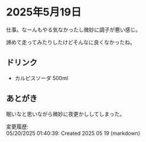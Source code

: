 # 2025年5月19日

仕事。なーんもやる気なかったし微妙に調子が悪い感じ。

諦めて走ってみたりしたけどそんなに良くなかったね。

## ドリンク

- カルピスソーダ 500ml

## あとがき

眠いなと思いながら微妙に夜更かししてしまった。

変更履歴:  
05/20/2025 01:40:39: Created 2025 05 19 (markdown)  
